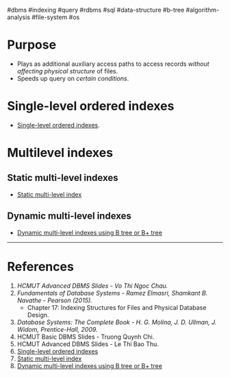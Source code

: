 #dbms #indexing #query #rdbms #sql #data-structure #b-tree #algorithm-analysis #file-system #os 

# Purpose
- Plays as additional auxiliary access paths to access records *without affecting physical structure* of files.
- Speeds up query on *certain conditions*.
# Single-level ordered indexes
- [Single-level ordered indexes](Single-level%20ordered%20indexes.md).
# Multilevel indexes
## Static multi-level indexes
- [Static multi-level index](Static%20multi-level%20index.md)
## Dynamic multi-level indexes
- [Dynamic multi-level indexes using B tree or B+ tree](Dynamic%20multi-level%20indexes%20using%20B%20tree%20or%20B+%20tree.md)

---
# References
1. *HCMUT Advanced DBMS Slides - Vo Thi Ngoc Chau.*
2. *Fundamentals of Database Systems - Ramez Elmasri, Shamkant B. Navathe - Pearson (2015).*
	- Chapter 17: Indexing Structures for Files and Physical Database Design.
3. *Database Systems: The Complete Book - H. G. Molina, J. D. Ullman, J. Widom, Prentice-Hall, 2009.*
4. HCMUT Basic DBMS Slides - Truong Quynh Chi.
5. HCMUT Advanced DBMS Slides - Le Thi Bao Thu.
6. [Single-level ordered indexes](Single-level%20ordered%20indexes.md)
7. [Static multi-level index](Static%20multi-level%20index.md)
8. [Dynamic multi-level indexes using B tree or B+ tree](Dynamic%20multi-level%20indexes%20using%20B%20tree%20or%20B+%20tree.md)


